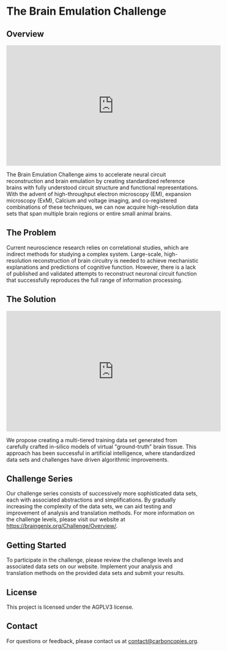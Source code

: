 # The Brain Emulation Challenge

## Overview

<iframe width="560" height="315" src="https://videos.carboncopies.org/embed?m=yY1QRzTQA" frameborder="0" allowfullscreen></iframe>

The Brain Emulation Challenge aims to accelerate neural circuit reconstruction and brain emulation by creating standardized reference brains with fully understood circuit structure and functional representations. With the advent of high-throughput electron microscopy (EM), expansion microscopy (ExM), Calcium and voltage imaging, and co-registered combinations of these techniques, we can now acquire high-resolution data sets that span multiple brain regions or entire small animal brains.

## The Problem

Current neuroscience research relies on correlational studies, which are indirect methods for studying a complex system. Large-scale, high-resolution reconstruction of brain circuitry is needed to achieve mechanistic explanations and predictions of cognitive function. However, there is a lack of published and validated attempts to reconstruct neuronal circuit function that successfully reproduces the full range of information processing.

## The Solution

<iframe width="560" height="315" src="https://videos.carboncopies.org/embed?m=JhUaaxbC5" frameborder="0" allowfullscreen></iframe>

We propose creating a multi-tiered training data set generated from carefully crafted in-silico models of virtual "ground-truth" brain tissue. This approach has been successful in artificial intelligence, where standardized data sets and challenges have driven algorithmic improvements.

## Challenge Series

Our challenge series consists of successively more sophisticated data sets, each with associated abstractions and simplifications. By gradually increasing the complexity of the data sets, we can aid testing and improvement of analysis and translation methods. For more information on the challenge levels, please visit our website at https://braingenix.org/Challenge/Overview/.

## Getting Started

To participate in the challenge, please review the challenge levels and associated data sets on our website. Implement your analysis and translation methods on the provided data sets and submit your results.

## License

This project is licensed under the AGPLV3 license.

## Contact

For questions or feedback, please contact us at contact@carboncopies.org.